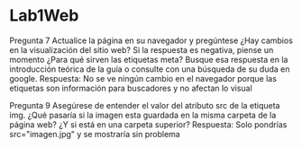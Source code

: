 # Lab1Web
Pregunta 7
Actualice la página en su navegador y pregúntese ¿Hay cambios en la visualización del sitio web? Si la respuesta es negativa, piense un momento ¿Para qué sirven las etiquetas meta? Busque esa respuesta en la introducción teórica de la guía o consulte con una búsqueda de su duda en google. 
Respuesta: 
No se ve ningún cambio en el navegador porque las etiquetas <meta> son información para buscadores y no afectan lo visual 

Pregunta 9
Asegúrese de entender el valor del atributo src de la etiqueta img. ¿Qué pasaría si la imagen esta guardada en la misma carpeta de la página web? ¿Y si está en una carpeta superior? 
Respuesta: 
Solo pondrías src="imagen.jpg" y se mostraría sin problema 
